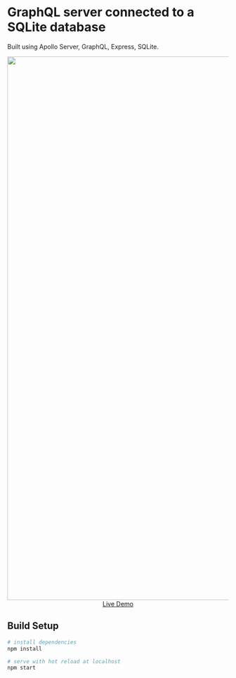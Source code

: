 # GraphQL server connected to a SQLite database

Built using Apollo Server, GraphQL, Express, SQLite.

<p align="center">
  <a href="https://graphql-apollo-server.herokuapp.com/?query=%7B%0A%20%20author%20%7B%0A%20%20%20%20id%0A%20%20%20%20firstName%0A%20%20%20%20lastName%0A%20%20%7D%0A%7D%0A" target="_blank">
    <img src="https://github.com/ijklim/graphql-server/blob/master/screenshot.png" width="1238px">
    <br>
    Live Demo
  </a>
</p>

## Build Setup

``` bash
# install dependencies
npm install

# serve with hot reload at localhost
npm start
```

